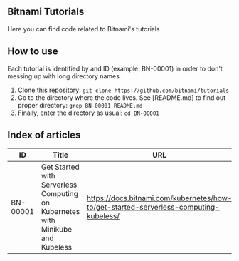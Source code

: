 Bitnami Tutorials
-----------------
Here you can find code related to Bitnami's tutorials 

How to use
----------
Each tutorial is identified by and ID (example: BN-00001) in order to don't  messing up with long directory names

1. Clone this repository: `git clone https://github.com/bitnami/tutorials`
2. Go to the directory where the code lives. See [README.md] to find out proper directory: `grep BN-00001 README.md`
3. Finally, enter the directory as usual: `cd BN-00001`

Index of articles
-----------------

|    ID   |                            Title						  |        URL                                                                           |
|---------|-------------------------------------------------------------------------------|--------------------------------------------------------------------------------------|
|BN-00001 |Get Started with Serverless Computing on Kubernetes with Minikube and Kubeless |https://docs.bitnami.com/kubernetes/how-to/get-started-serverless-computing-kubeless/ |

